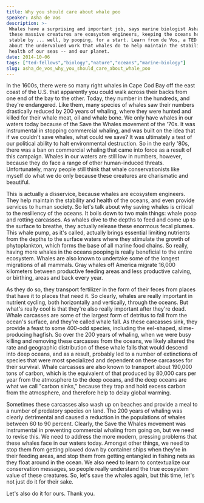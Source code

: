 ```yaml
---
title: Why you should care about whale poo
speaker: Asha de Vos
description: >-
 Whales have a surprising and important job, says marine biologist Asha de Vos:
 these massive creatures are ecosystem engineers, keeping the oceans healthy and
 stable by ... well, by pooping, for a start. Learn from de Vos, a TED Fellow,
 about the undervalued work that whales do to help maintain the stability and
 health of our seas -- and our planet.
date: 2014-10-06
tags: ["ted-fellows","biology","nature","oceans","marine-biology"]
slug: asha_de_vos_why_you_should_care_about_whale_poo
---
```


In the 1600s, there were so many right whales in Cape Cod Bay off the east coast of the
U.S. that apparently you could walk across their backs from one end of the bay to the
other. Today, they number in the hundreds, and they're endangered. Like them, many species
of whales saw their numbers drastically reduced by 200 years of whaling, where they were
hunted and killed for their whale meat, oil and whale bone. We only have whales in our
waters today because of the Save the Whales movement of the '70s. It was instrumental in
stopping commercial whaling, and was built on the idea that if we couldn't save whales,
what could we save? It was ultimately a test of our political ability to halt
environmental destruction. So in the early '80s, there was a ban on commercial whaling
that came into force as a result of this campaign. Whales in our waters are still low in
numbers, however, because they do face a range of other human-induced threats. Unfortunately,
many people still think that whale conservationists like myself do what we do only because
these creatures are charismatic and beautiful.

This is actually a disservice, because whales are ecosystem engineers. They help maintain
the stability and health of the oceans, and even provide services to human society. So
let's talk about why saving whales is critical to the resiliency of the oceans. It boils
down to two main things: whale poop and rotting carcasses. As whales dive to the depths to
feed and come up to the surface to breathe, they actually release these enormous fecal
plumes. This whale pump, as it's called, actually brings essential limiting nutrients
from the depths to the surface waters where they stimulate the growth of phytoplankton,
which forms the base of all marine food chains. So really, having more whales in the
oceans pooping is really beneficial to the entire ecosystem. Whales are also known to
undertake some of the longest migrations of all mammals. Gray whales off America migrate
16,000 kilometers between productive feeding areas and less productive calving, or
birthing, areas and back every year.

As they do so, they transport fertilizer in the form of their feces from places that have
it to places that need it. So clearly, whales are really important in nutrient cycling,
both horizontally and vertically, through the oceans. But what's really cool is that
they're also really important after they're dead. Whale carcasses are some of the
largest form of detritus to fall from the ocean's surface, and they're called whale fall.
As these carcasses sink, they provide a feast to some 400-odd species, including the
eel-shaped, slime-producing hagfish. So over the 200 years of whaling, when we were busy
killing and removing these carcasses from the oceans, we likely altered the rate and
geographic distribution of these whale falls that would descend into deep oceans, and as
a result, probably led to a number of extinctions of species that were most specialized
and dependent on these carcasses for their survival. Whale carcasses are also known to
transport about 190,000 tons of carbon, which is the equivalent of that produced by 80,000
cars per year from the atmosphere to the deep oceans, and the deep oceans are what we call
"carbon sinks," because they trap and hold excess carbon from the atmosphere, and
therefore help to delay global warming.

Sometimes these carcasses also wash up on beaches and provide a meal to a number of
predatory species on land. The 200 years of whaling was clearly detrimental and caused a
reduction in the populations of whales between 60 to 90 percent. Clearly, the Save the
Whales movement was instrumental in preventing commercial whaling from going on, but we
need to revise this. We need to address the more modern, pressing problems that these
whales face in our waters today. Amongst other things, we need to stop them from getting
plowed down by container ships when they're in their feeding areas, and stop them from
getting entangled in fishing nets as they float around in the ocean. We also need to learn
to contextualize our conservation messages, so people really understand the true 
ecosystem value of these creatures. So, let's save the whales again, but this time, let's
not just do it for their sake.

Let's also do it for ours. Thank you.

<!--
ad_duration=3.33
comment_count=37
event="TEDGlobal 2014"
external_start_time=0
intro_duration=11.82
is_subtitle_required="False"
is_talk_featured="True"
language="en"
language_swap="False"
native_language="en"
number_of_related_talks=6
number_of_speakers=1
number_of_subtitled_videos=31
number_of_tags=5
number_of_talk_download_languages=32
number_of_talk_more_resources=0
number_of_talk_recommendations=0
number_of_talks_take_actions=0
post_ad_duration=0.83
published_timestamp="2015-01-05 15:59:38"
recording_date="2014-10-06"
speaker_description="Protector of whales"
speaker_is_published=1
speaker_name="Asha de Vos"
talk_name="Why you should care about whale poo"
talks_tags=["ted-fellows","biology","nature","oceans","marine-biology"]
url_audio="https://download.ted.com/talks/AshadeVos_2014U.mp3?apikey=acme-roadrunner"
url_photo_speaker="https://pe.tedcdn.com/images/ted/3c69c7620fd02d8d3f39f8235db3e59ece80a82f_254x191.jpg"
url_photo_talk="https://pe.tedcdn.com/images/ted/76787f13cc007d8b8e302d0e9a135b226aaaee6a_2880x1620.jpg"
url_webpage="https://www.ted.com/talks/asha_de_vos_why_you_should_care_about_whale_poo"
video_type_name="TED Stage Talk"
-->